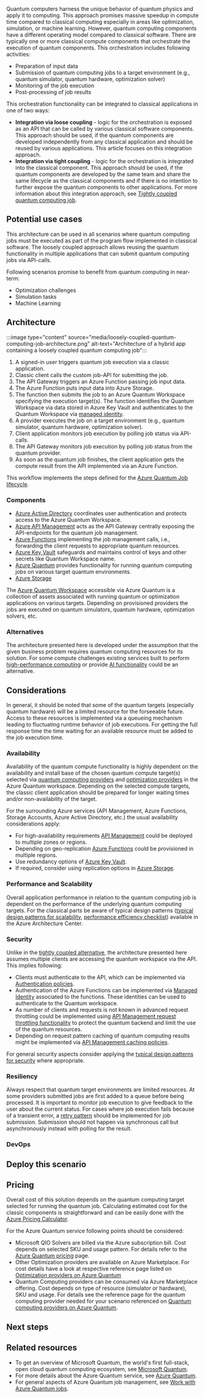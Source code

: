 Quantum computers harness the unique behavior of quantum physics and apply it to computing. This approach promises massive speedup in compute time compared to classical computing especially in areas like optimization, simulation, or machine learning. However, quantum computing components have a different operating model compared to classical software. There are typically one or more classical compute components that orchestrate the execution of quantum components. This orchestration includes following activities:

* Preparation of input data
* Submission of quantum computing jobs to a target environment (e.g., quantum simulator, quantum hardware, optimization solver)
* Monitoring of the job execution
* Post-processing of job results

This orchestration functionality can be integrated to classical applications in one of two ways:

* **Integration via loose coupling** - logic for the orchestration is exposed as an API that can be called by various classical software components. This approach should be used, if the quantum components are developed independently from any classical application and should be reused by various applications. This article focuses on this integration approach.
* **Integration via tight coupling** - logic for the orchestration is integrated into the classical component. This approach should be used, if the quantum components are developed by the same team and share the same lifecycle as the classical components and if there is no intention to further expose the quantum components to other applications. For more information about this integration approach, see [Tightly coupled quantum computing job](tightly-coupled-quantum-computing-job.md).

## Potential use cases

This architecture can be used in all scenarios where quantum computing jobs must be executed as part of the program flow implemented in classical software. The loosely coupled approach allows reusing the quantum functionality in multiple applications that can submit quantum computing jobs via API-calls.

Following scenarios promise to benefit from quantum computing in near-term:

* Optimization challenges
* Simulation tasks
* Machine Learning

## Architecture

:::image type="content" source="media/loosely-coupled-quantum-computing-job-architecture.png" alt-text="Architecture of a hybrid app containing a loosely coupled quantum computing job":::

1. A signed-in user triggers quantum job execution via a classic application.
1. Classic client calls the custom job-API for submitting the job.
1. The API Gateway triggers an Azure Function passing job input data.
1. The Azure Function puts input data into Azure Storage.
1. The function then submits the job to an Azure Quantum Workspace specifying the execution target(s). The function identifies the Quantum Workspace via data stored in Azure Key Vault and authenticates to the Quantum Workspace via [managed identity](/azure/active-directory/managed-identities-azure-resources/overview).
1. A provider executes the job on a target environment (e.g., quantum simulator, quantum hardware, optimization solver).
1. Client application monitors job execution by polling job status via API-calls.
1. The API Gateway monitors job execution by polling job status from the quantum provider.
1. As soon as the quantum job finishes, the client application gets the compute result from the API implemented via an Azure Function.

This workflow implements the steps defined for the [Azure Quantum Job lifecycle](/azure/quantum/how-to-work-with-jobs#job-lifecycle).

### Components

* [Azure Active Directory](https://azure.microsoft.com/services/active-directory) coordinates user authentication and protects access to the Azure Quantum Workspace.
* [Azure API Management](https://azure.microsoft.com/services/api-management) acts as the API Gateway centrally exposing the API-endpoints for the quantum job management.
* [Azure Functions](https://azure.microsoft.com/services/functions) implementing the job management calls, i.e., forwarding the client requests to appropriate quantum resources.
* [Azure Key Vault](https://azure.microsoft.com/services/key-vault) safeguards and maintains control of keys and other secrets like Quantum Workspace name.
* [Azure Quantum](https://azure.microsoft.com/services/quantum) provides functionality for running quantum computing jobs on various target quantum environments.
* [Azure Storage](https://azure.microsoft.com/services/storage)

The [Azure Quantum Workspace](/azure/quantum/how-to-create-workspace) accessible via Azure Quantum is a collection of assets associated with running quantum or optimization applications on various targets. Depending on provisioned providers the jobs are executed on quantum simulators, quantum hardware, optimization solvers, etc.

### Alternatives

The architecture presented here is developed under the assumption that the given business problem requires quantum computing resources for its solution. For some compute challenges existing services built to perform [high-performance computing](https://azure.microsoft.com/solutions/high-performance-computing/) or provide [AI functionality](https://azure.microsoft.com/overview/ai-platform/) could be an alternative.

## Considerations

In general, it should be noted that some of the quantum targets (especially quantum hardware) will be a limited resource for the forseeable future. Access to these resources is implemented via a queueing mechanism leading to fluctuating runtime behavior of job executions. For getting the full response time the time waiting for an available resource must be added to the job execution time.

### Availability

Availability of the quantum compute functionality is highly dependent on the availability and install base of the chosen quantum compute target(s) selected via [quantum computing providers](/azure/quantum/qc-target-list) and [optimization providers](/azure/quantum/qio-target-list) in the Azure Quantum workspace. Depending on the selected compute targets, the classic client application should be prepared for longer waiting times and/or non-availability of the target.

For the surrounding Azure services (API Management, Azure Functions, Storage Accounts, Azure Active Directory, etc.) the usual availability considerations apply:

* For high-availability requirements [API Management](https://docs.microsoft.com/azure/api-management/api-management-howto-deploy-multi-region) could be deployed to multiple zones or regions.
* Depending on geo-replication [Azure Functions](https://docs.microsoft.com/azure/azure-functions/functions-geo-disaster-recovery) could be provisioned in multiple regions.
* Use redundancy options of [Azure Key Vault](/azure/key-vault/general/disaster-recovery-guidance).
* If required, consider using replication options in [Azure Storage](/azure/storage/common/storage-redundancy).

### Performance and Scalability

Overall application performance in relation to the quantum computing job is dependent on the performance of the underlying quantum computing targets. For the classical parts be aware of typical design patterns ([typical design patterns for scalability](/azure/architecture/framework/scalability/performance-efficiency-patterns), [performance efficiency checklist](/azure/architecture/framework/scalability/performance-efficiency)) available in the Azure Architecture Center.

### Security

Unlike in the [tightly coupled alternative](tightly-coupled-quantum-computing-job.md), the architecture presented here assumes multiple clients are accessing the quantum workspace via the API. This implies following:

* Clients must authenticate to the API, which can be implemented via [Authentication policies](/azure/api-management/api-management-authentication-policies).
* Authentication of the Azure Functions can be implemented via [Managed Identity](/azure/active-directory/managed-identities-azure-resources/overview) associated to the functions. These identities can be used to authenticate to the Quantum workspace.
* As number of clients and requests is not known in advanced request throttling could be implemented using [API Management request throttling functionality](/azure/api-management/api-management-sample-flexible-throttling) to protect the quantum backend and limit the use of the quantum resources.
* Depending on request pattern caching of quantum computing results might be implemented via [API Management caching policies](/azure/api-management/api-management-caching-policies).

For general security aspects consider applying the [typical design patterns for security](/azure/architecture/framework/security/security-patterns) where appropriate.

### Resiliency

Always respect that quantum target environments are limited resources. At some providers submitted jobs are first added to a queue before being processed. It is important to monitor job execution to give feedback to the user about the current status. For cases where job execution fails because of a transient error, a [retry pattern](/azure/architecture/patterns/retry) should be implemented for job submission. Submission should not happen via synchronous call but asynchronously instead with polling for the result.

### DevOps

## Deploy this scenario

## Pricing

Overall cost of this solution depends on the quantum computing target selected for running the quantum job. Calculating estimated cost for the classic components is straightforward and can be easily done with the [Azure Pricing Calculator](https://azure.microsoft.com/pricing/calculator/).

For the Azure Quantum service following points should be considered:

* Microsoft QIO Solvers are billed via the Azure subscription bill. Cost depends on selected SKU and usage pattern. For details refer to the [Azure Quantum pricing](https://azure.microsoft.com/pricing/details/azure-quantum/) page.
* Other Optimization providers are available on Azure Marketplace. For cost details have a look at respective reference page listed on [Optimization providers on Azure Quantum](https://docs.microsoft.com/azure/quantum/qio-target-list)
* Quantum Computing providers can be consumed via Azure Marketplace offering. Cost depends on type of resource (simulator or hardware), SKU and usage. For details see the reference page for the quantum computing provider needed for your scenario referenced on [Quantum computing providers on Azure Quantum](https://docs.microsoft.com/azure/quantum/qc-target-list).

## Next steps


## Related resources

* To get an overview of Microsoft Quantum, the world's first full-stack, open cloud quantum computing ecosystem, see [Microsoft Quantum](https://azure.microsoft.com/solutions/quantum-computing/).
* For more details about the Azure Quantum service, see [Azure Quantum](https://azure.microsoft.com/services/quantum/).
* For general aspects of Azure Quantum job management, see [Work with Azure Quantum jobs](/azure/quantum/how-to-work-with-jobs).
